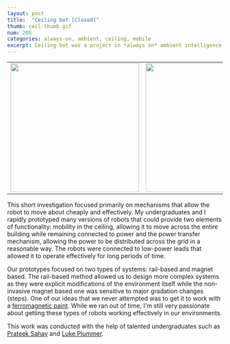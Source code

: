 ```yaml
---
layout: post
title:  "Ceiling bot [Closed]"
thumb: ceil-thumb.gif
num: 205
categories: always-on, ambient, ceiling, mobile
excerpt: Ceiling bot was a project in *always on* ambient intelligence. How will engineers one day build a robot that utilizes continuous power while still remaining mobile and actuated? Our idea was to run the robot on walls and ceilings. 
---
```



<center>
<table style="vertical-align:middle;" border="0">
<tr> 
<td><img src="http://www.media.mit.edu/~ndepalma/images/ceil-mag-2.jpg" width="300px" /></td>
<td><img src="http://www.media.mit.edu/~ndepalma/images/power-lines.gif" width="300px" /></td>
<td><img src="http://www.media.mit.edu/~ndepalma/images/spider-rail-2.jpg" width="300px" /></td>
</tr>
</table>
</center>
This short investigation focused primarily on mechanisms that allow the robot to move about cheaply and effectively. My undergraduates and I rapidly prototyped many versions of robots that could provide two elements of functionality: mobility in the ceiling, allowing it to move across the entire building while remaining connected to power and the power transfer mechanism, allowing the power to be distributed across the grid in a reasonable way. The robots were connected to low-power leads that allowed it to operate effectively for long periods of time. 

Our prototypes focused on two types of systems: rail-based and magnet based. The rail-based method allowed us to design more complex systems as they were explicit modifications of the environment itself while the non-invasive magnet based one was sensitive to major gradation changes (steps). One of our ideas that we never attempted was to get it to work with a [ferromagnetic paint](https://www.youtube.com/watch?v=OA0oPlFByAM). While we ran out of time, I'm still very passionate about getting these types of robots working effectively in our environments.

This work was conducted with the help of talented undergraduates such as [Prateek Sahay](http://www.prateeksahay.com/) and [Luke Plummer](http://lukulele.com/).
